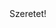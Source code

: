 <!DOCTYPE html>
<html lang="en">
<head>
    <title>Redmine</title>
    <meta charset= "utf-8">
</head>
<body>
    <div>Szeretet!</div>
</body>
</html>